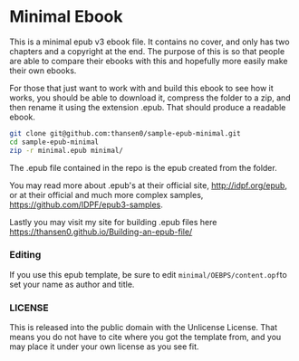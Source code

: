 Minimal Ebook
==============

This is a minimal epub v3 ebook file.  It contains no cover, and only has two chapters and a copyright at the end.  The purpose of this is so that people are able to compare their ebooks with this and hopefully more easily make their own ebooks.

For those that just want to work with and build this ebook to see how it works, you should be able to download it, compress the folder to a zip, and then rename it using the extension .epub.  That should produce a readable ebook.

```bash
git clone git@github.com:thansen0/sample-epub-minimal.git
cd sample-epub-minimal
zip -r minimal.epub minimal/
```

The .epub file contained in the repo is the epub created from the folder.

You may read more about .epub's at their official site, http://idpf.org/epub, or at their official and much more complex samples, https://github.com/IDPF/epub3-samples.

Lastly you may visit my site for building .epub files here https://thansen0.github.io/Building-an-epub-file/

### Editing

If you use this epub template, be sure to edit `minimal/OEBPS/content.opf`to set your name as author and title.

### LICENSE

This is released into the public domain with the Unlicense License. That means you do not have to cite where you got the template from, and you may place it under your own license as you see fit.

